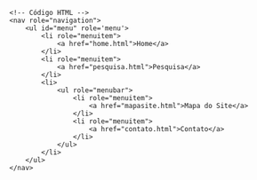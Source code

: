 <Code language='html'>
&lt;!-- Código HTML --&gt;
&lt;nav role="navigation"&gt;
    &lt;ul id="menu" role='menu'&gt;
        &lt;li role="menuitem"&gt;
            &lt;a href="home.html"&gt;Home&lt;/a&gt;
        &lt;/li&gt;
        &lt;li role="menuitem"&gt;
            &lt;a href="pesquisa.html"&gt;Pesquisa&lt;/a&gt;
        &lt;/li&gt;
        &lt;li&gt;
            &lt;ul role="menubar"&gt;
                &lt;li role="menuitem"&gt;
                    &lt;a href="mapasite.html"&gt;Mapa do Site&lt;/a&gt;
                &lt;/li&gt;
                &lt;li role="menuitem"&gt;
                    &lt;a href="contato.html"&gt;Contato&lt;/a&gt;
                &lt;/li&gt;
            &lt;/ul&gt;
        &lt;/li&gt;
    &lt;/ul&gt;
&lt;/nav&gt;
</Code>
